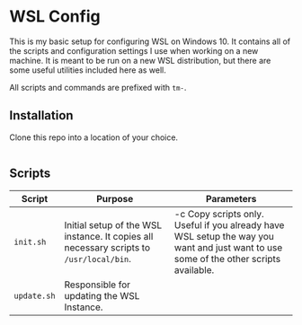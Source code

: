 # WSL Config

This is my basic setup for configuring WSL on Windows 10. It contains all of the scripts and configuration settings I use when working on a new machine. It is meant to be run on a new WSL distribution, but there are some useful utilities included here as well.

All scripts and commands are prefixed with `tm-`. 

## Installation

Clone this repo into a location of your choice. 

```

```

## Scripts

Script|Purpose|Parameters
--|--|---
`init.sh`|Initial setup of the WSL instance. It copies all necessary scripts to `/usr/local/bin`. | -c Copy scripts only. Useful if you already have WSL setup the way you want and just want to use some of the other scripts available.
`update.sh`|Responsible for updating the WSL Instance.|

 